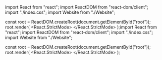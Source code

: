 import React from "react";
import ReactDOM from "react-dom/client";
import "./index.css";
import Website from "./Website";

const root = ReactDOM.createRoot(document.getElementById("root"));
root.render(
  <React.StrictMode>
    <Website />
  </React.StrictMode>
);import React from "react";
import ReactDOM from "react-dom/client";
import "./index.css";
import Website from "./Website";

const root = ReactDOM.createRoot(document.getElementById("root"));
root.render(
  <React.StrictMode>
    <Website />
  </React.StrictMode>
);
